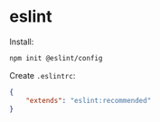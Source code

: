 # eslint

Install:
```bash
npm init @eslint/config
```

Create `.eslintrc`:
```json
{
    "extends": "eslint:recommended"
}
```
